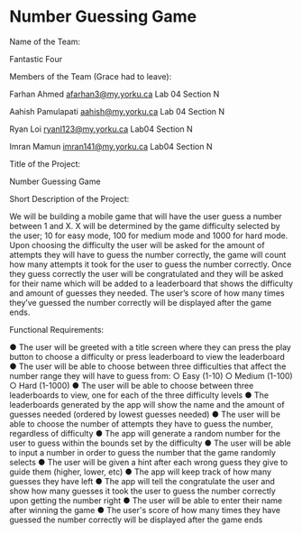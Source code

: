 # Number Guessing Game
Name of the Team: 

Fantastic Four

Members of the Team (Grace had to leave):

Farhan Ahmed afarhan3@my.yorku.ca Lab 04 Section N

Aahish Pamulapati aahish@my.yorku.ca  Lab 04 Section N 

Ryan Loi ryanl123@my.yorku.ca Lab04 Section N

Imran Mamun imran141@my.yorku.ca Lab04 Section N

Title of the Project:

Number Guessing Game

Short Description of the Project:

We will be building a mobile game that will have the user guess a number between 1 and X. X will be determined by the game difficulty selected by the user; 10 for easy mode, 100 for medium mode and 1000 for hard mode. Upon choosing the difficulty the user will be asked for the amount of attempts they will have to guess the number correctly, the game will count how many attempts it took for the user to guess the number correctly. Once they guess correctly the user will be congratulated and they will be asked for their name which will be added to a leaderboard that shows the difficulty and amount of guesses they needed. The user’s score of how many times they’ve guessed the number correctly will be displayed after the game ends.


Functional Requirements:

●	The user will be greeted with a title screen where they can press the play button to choose a difficulty or press leaderboard to view the leaderboard
●	The user will be able to choose between three difficulties that affect the number range they will have to guess from:
  ○	Easy (1-10)
  ○	Medium (1-100)
  ○	Hard (1-1000)
●	The user will be able to choose between three leaderboards to view, one for each of the three difficulty levels
●	The leaderboards generated by the app will show the name and the amount of guesses needed (ordered by lowest guesses needed)
●	The user will be able to choose the number of attempts they have to guess the number, regardless of difficulty
●	The app will generate a random number for the user to guess within the bounds set by the difficulty
●	The user will be able to input a number in order to guess the number that the game randomly selects
●	The user will be given a hint after each wrong guess they give to guide them (higher, lower, etc)
●	The app will keep track of how many guesses they have left
●	The app will tell the congratulate the user and show how many guesses it took the user to guess the number correctly upon getting the number right
●	The user will be able to enter their name after winning the game
●	The user's score of how many times they have guessed the number correctly will be displayed after the game ends

